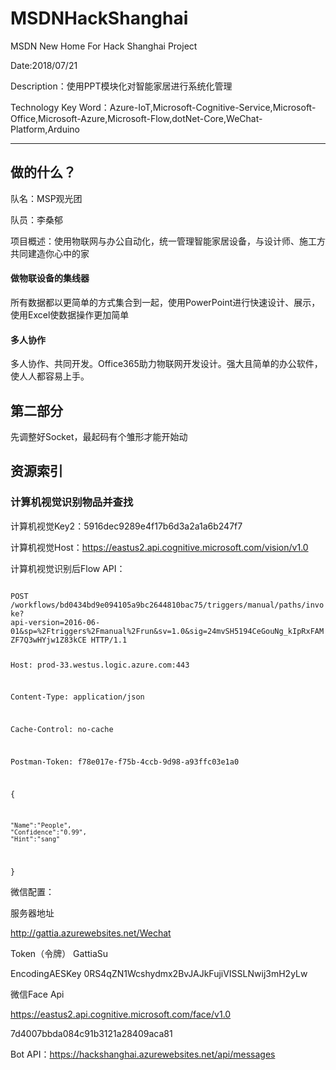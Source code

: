 # MSDNHackShanghai
MSDN New Home For Hack Shanghai Project

Date:2018/07/21

Description：使用PPT模块化对智能家居进行系统化管理

Technology Key Word：Azure-IoT,Microsoft-Cognitive-Service,Microsoft-Office,Microsoft-Azure,Microsoft-Flow,dotNet-Core,WeChat-Platform,Arduino


---- 
## 做的什么？

队名：MSP观光团

队员：李桑郁

项目概述：使用物联网与办公自动化，统一管理智能家居设备，与设计师、施工方共同建造你心中的家

#### 做物联设备的集线器

所有数据都以更简单的方式集合到一起，使用PowerPoint进行快速设计、展示，使用Excel使数据操作更加简单

#### 多人协作

多人协作、共同开发。Office365助力物联网开发设计。强大且简单的办公软件，使人人都容易上手。



## 第二部分

先调整好Socket，最起码有个雏形才能开始动

## 资源索引

###  计算机视觉识别物品并查找

计算机视觉Key2：5916dec9289e4f17b6d3a2a1a6b247f7

计算机视觉Host：https://eastus2.api.cognitive.microsoft.com/vision/v1.0

计算机视觉识别后Flow API：

<code>
POST
/workflows/bd0434bd9e094105a9bc2644810bac75/triggers/manual/paths/invoke?
api-version=2016-06-01&amp;sp=%2Ftriggers%2Fmanual%2Frun&amp;sv=1.0&amp;sig=24mvSH5194CeGouNg_kIpRxFAMZF7Q3wHYjw1Z83kCE HTTP/1.1

Host: prod-33.westus.logic.azure.com:443

Content-Type: application/json

Cache-Control: no-cache

Postman-Token: f78e017e-f75b-4ccb-9d98-a93ffc03e1a0

{

	"Name":"People",
    "Confidence":"0.99",
    "Hint":"sang"
}
</code>

微信配置：

服务器地址

http://gattia.azurewebsites.net/Wechat

Token（令牌）
GattiaSu

EncodingAESKey
0RS4qZN1Wcshydmx2BvJAJkFujiVISSLNwij3mH2yLw


微信Face Api

https://eastus2.api.cognitive.microsoft.com/face/v1.0

7d4007bbda084c91b3121a28409aca81

Bot API：https://hackshanghai.azurewebsites.net/api/messages




